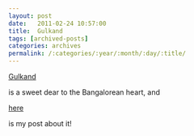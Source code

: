 ```yaml
---
layout: post
date:	2011-02-24 10:57:00
title:  Gulkand
tags: [archived-posts]
categories: archives
permalink: /:categories/:year/:month/:day/:title/
---
```

<a href="http://en.wikipedia.org/wiki/Gulkand"> Gulkand </a>

is a sweet dear to the Bangalorean heart, and

<a href="http://bangalorecaptured.com/2011/02/24/mobile-gulkand-sales/"> here </a>

is my post about it!
